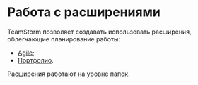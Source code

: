 # Работа с расширениями

TeamStorm позволяет создавать использовать расширения, облегчающие планирование работы:

* [Agile](https://docs.teamstorm.io/rukovodstva/rukovodstvo-polzovatelya-teamstorm/rabota-s-rasshireniyami/agile);
* [Портфолио](https://docs.teamstorm.io/rukovodstva/rukovodstvo-polzovatelya-teamstorm/rabota-s-rasshireniyami/portfolio).

Расширения работают на уровне папок.

